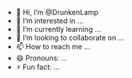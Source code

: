 - 👋 Hi, I’m @DrunkenLamp
- 👀 I’m interested in ...
- 🌱 I’m currently learning ...
- 💞️ I’m looking to collaborate on ...
- 📫 How to reach me ...
- 😄 Pronouns: ...
- ⚡ Fun fact: ...

<!---
DrunkenLamp/DrunkenLamp is a ✨ special ✨ repository because its `README.md` (this file) appears on your GitHub profile.
You can click the Preview link to take a look at your changes.
--->
